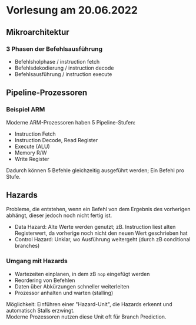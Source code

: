 # Vorlesung am 20.06.2022
## Mikroarchitektur
### 3 Phasen der Befehlsausführung
- Befehlsholphase / instruction fetch
- Befehlsdekodierung / instruction decode
- Befehlsausführung / instruction execute

## Pipeline-Prozessoren
### Beispiel ARM
Moderne ARM-Prozessoren haben 5 Pipeline-Stufen:

- Instruction Fetch
- Instruction Decode, Read Register
- Execute (ALU)
- Memory R/W
- Write Register

Dadurch können 5 Befehle gleichzeitig ausgeführt werden; Ein Befehl pro Stufe.


## Hazards
Probleme, die entstehen, wenn ein Befehl von dem Ergebnis des vorherigen
abhängt, dieser jedoch noch nicht fertig ist.

- Data Hazard: Alte Werte werden genutzt; zB. Instruction liest alten
  Registerwert, da vorherige noch nicht den neuen Wert geschrieben hat
- Control Hazard: Unklar, wo Ausführung weitergeht
  (durch zB conditional branches)

### Umgang mit Hazards
- Wartezeiten einplanen, in dem zB `nop` eingefügt werden
- Reordering von Befehlen
- Daten über Abkürzungen schneller weiterleiten
- Prozessor anhalten und warten (stalling)

Möglichkeit: Einführen einer "Hazard-Unit", die Hazards erkennt und automatisch
Stalls erzwingt.  
Moderne Prozessoren nutzen diese Unit oft für Branch Prediction.
